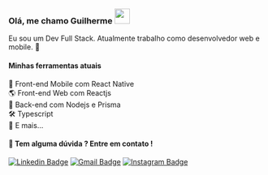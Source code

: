### Olá, me chamo Guilherme <img src="https://media.giphy.com/media/hvRJCLFzcasrR4ia7z/giphy.gif" width="30" >

Eu sou um Dev Full Stack. Atualmente trabalho como desenvolvedor web e mobile. 🚀

#### Minhas ferramentas atuais
📲 Front-end Mobile com React Native  
🌎 Front-end Web com Reactjs  
📡 Back-end com Nodejs e Prisma   
🛠️ Typescript  
🧰 E mais...  

#### 💬 Tem alguma dúvida ? Entre em contato !

[![Linkedin Badge](https://img.shields.io/badge/-Linkedin-blue?style=flat-square&logo=Linkedin&logoColor=white&link=https://www.linkedin.com/in/euguigaldino/)](https://www.linkedin.com/in/euguigaldino/) 
[![Gmail Badge](https://img.shields.io/badge/-guilhermerg1234@gmail.com-c14438?style=flat-square&logo=Gmail&logoColor=white&link=mailto:guilhermerg1234@gmail.com)](mailto:guilhermerg1234@gmail.com)
[![Instagram Badge](https://img.shields.io/badge/-Instagram-purple?style=flat-square&logo=Instagram&logoColor=white&link=https://www.linkedin.com/in/rodrigo-goncalves-santana/)](https://www.instagram.com/rodrigo.goncalves.s/)
